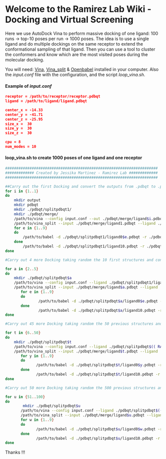 # Welcome to the Ramirez Lab Wiki - Docking and Virtual Screening

Here we use AutoDock Vina to perform massive docking of one ligand: 100 runs -> top-10 poses per run -> 1000 poses. The idea is to use a single ligand and do multiple dockings on the same receptor to extend the conformational sampling of that ligand. Then you can use a tool to cluster the conformers and know which are the most visited poses during the molecular docking.

You will need: [Vina](http://vina.scripps.edu/download.html), [Vina_split](https://github.com/ramirezlab/WIKI/tree/master/Docking%20and%20Virtual%20Screening/Files) & [Openbabel](http://openbabel.org/wiki/Main_Page) installed in your computer. Also the _input.conf_ file with the configuration, and the script _loop_vina.sh_.


#### Example of _input.conf_
```json
receptor = /path/to/receptor/receptor.pdbqt
ligand = /path/to/ligand/ligand.pdbqt

center_x = -14.33
center_y = -41.71
center_z = -25.95
size_x =  30
size_y =  30
size_z =  30

cpu = 8
num_modes = 10
```



#### loop_vina.sh to create 1000 poses of one ligand and one receptor

```bash
#####################################################################
############# Created by Jessika Martinez - Ramirez Lab #############
#####################################################################

##Carry out the first Docking and convert the outputs from .pdbqt to .pdb
for i in {1..1}
do
	mkdir output
	mkdir pdbqt
	mkdir ./pdbqt/splitpdbqt1/
	mkdir ./pdbqt/merge/
	/path/to/vina --config input.conf --out ./pdbqt/merge/ligand$i.pdbqt > ./output/output$i.log
	/path/to/vina_split --input ./pdbqt/merge/ligand1.pdbqt --ligand ./pdbqt/splitpdbqt1/ligand
	for e in {1..9}
	do
		/path/to/babel -d ./pdbqt/splitpdbqt1/ligand0$e.pdbqt -r ./pdbqt/splitpdbqt1/ligando0$e.pdb
	done
		/path/to/babel -d ./pdbqt/splitpdbqt1/ligand10.pdbqt -r ./pdbqt/splitpdbqt1/ligando10.pdb
done

#Carry out 4 more Docking taking random the 10 first structures and convert all of them from .pdbqt to .pdb

for a in {2..5}
do
	mkdir ./pdbqt/splitpdbqt$a
	/path/to/vina --config input.conf --ligand ./pdbqt/splitpdbqt1/ligand0$((RANDOM % (10 - 1 + 1 ) + 1 )).pdbqt --out ./pdbqt/merge/ligand$a.pdbqt > ./output/output$a.log
	/path/to/vina_split --input ./pdbqt/merge/ligand$a.pdbqt --ligand ./pdbqt/splitpdbqt$a/ligand
       for e in {1..9}
       do      
               /path/to/babel -d ./pdbqt/splitpdbqt$a/ligand0$e.pdbqt -r ./pdbqt/splitpdbqt$a/ligando0$e.pdb
       done
               /path/to/babel -d ./pdbqt/splitpdbqt$a/ligand10.pdbqt -r ./pdbqt/splitpdbqt$a/ligando10.pdb
done

#Carry out 45 more Docking taking random the 50 previous structures and convert all of them from .pdbqt to .pdb

for t in {6..50}
do
    mkdir ./pdbqt/splitpdbqt$t
	/path/to/vina --config input.conf --ligand ./pdbqt/splitpdbqt$(( RANDOM % (5 - 1 + 1 ) + 1 ))/ligand0$(( RANDOM % (9 - 1 + 1 ) + 1 )).pdbqt --out ./pdbqt/merge/ligand$t.pdbqt > ./output/output$t.log
	/path/to/vina_split --input ./pdbqt/merge/ligand$t.pdbqt --ligand ./pdbqt/splitpdbqt$t/ligand
       for y in {1..9}
       do
              /path/to/babel -d ./pdbqt/splitpdbqt$t/ligand0$y.pdbqt -r ./pdbqt/splitpdbqt$t/ligando0$y.pdb
       done
              /path/to/babel -d ./pdbqt/splitpdbqt$t/ligand10.pdbqt -r ./pdbqt/splitpdbqt$t/ligando10.pdb
done

#Carry out 50 more Docking taking random the 500 previous structures and convert all of them from .pdbqt to .pdb

for u in {51..100}
do
        mkdir ./pdbqt/splitpdbqt$u
       /path/to/vina --config input.conf --ligand ./pdbqt/splitpdbqt$(( RANDOM % (50 - 1 + 1 ) + 1 ))/ligand0$(( RANDOM % (9 - 1 + 1 ) + 1 )).pdbqt --out ./pdbqt/merge/ligand$u.pdbqt > ./output/output$u.log
       /path/to/vina_split --input ./pdbqt/merge/ligand$u.pdbqt --ligand ./pdbqt/splitpdbqt$u/ligand
       for w in {1..9}
       do
              /path/to/babel -d ./pdbqt/splitpdbqt$u/ligand0$w.pdbqt -r ./pdbqt/splitpdbqt$u/ligando0$w.pdb
       done
              /path/to/babel -d ./pdbqt/splitpdbqt$u/ligand10.pdbqt -r ./pdbqt/splitpdbqt$u/ligando10.pdb
done


```


Thanks !!!
